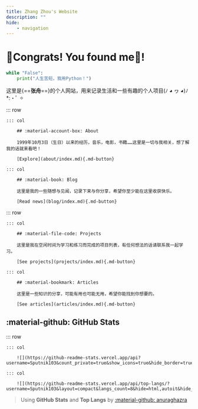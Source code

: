 ```yaml
---
title: Zhang Zhou's Website
description: ""
hide:
    - navigation
---
```


<style>
    .md-typeset .cover {
        display: none;
    }
    .md-typeset .cover + hr {
        display: none;
    }
    .md-typeset h1 {
        color: orange;
    }
    .md-typeset h2 {
        color: black;
    }
</style>

# 🎉Congrats! You found me🎉!

```python title="Hello.py"
while "False":
	print("人生苦短，我用Python！")
```

这里是​​{==**张舟**==}的个人网站，用来记录生活和一些有趣的个人项目(ﾉ ◕ ヮ ◕)ﾉ*:・ﾟ ✧

::: row

    ::: col

        ## :material-account-box: About

		1999年10月3日（生日）以来的经历，音乐，电影，书籍……这里是一切与我相关，想了解我的话就来看吧！

        [Explore](about/index.md){.md-button}

    ::: col

        ## :material-book: Blog

		这里是我的一些随想与见闻，记录下来与你分享，希望你至少能在这里收获快乐。

        [Read news](blog/index.md){.md-button}


::: row
	
    ::: col

        ## :material-file-code: Projects

        这里是我在空闲时间为学习和练习而完成的项目列表，有任何想法的话请联系我一起学习。

        [See projects](projects/index.md){.md-button}
	
	::: col

        ## :material-bookmark: Articles

        这里是一些知识的分享，可能有用也可能无用，希望你能找到你想要的。

        [See articles](articles/index.md){.md-button}


## :material-github: GitHub Stats

::: row

    ::: col

        ![](https://github-readme-stats.vercel.app/api?username=Sputnik103&count_private=true&show_icons=true&hide_border=true&hide_title=true)

    ::: col

        ![](https://github-readme-stats.vercel.app/api/top-langs/?username=Sputnik103&layout=compact&langs_count=8&hide=html,autoit&hide_border=true&hide_title=true)

> Using __GitHub Stats__ and __Top Langs__ by [:material-github: anuraghazra](https://github.com/anuraghazra/github-readme-stats)

<br/>